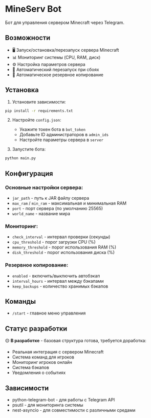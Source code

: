 # MineServ Bot

Бот для управления сервером Minecraft через Telegram.

## Возможности

- 🖥️ Запуск/остановка/перезапуск сервера Minecraft
- 📊 Мониторинг системы (CPU, RAM, диск)
- ⚙️ Настройка параметров сервера
- 🔄 Автоматический перезапуск при сбоях
- 💾 Автоматическое резервное копирование

## Установка

1. Установите зависимости:
```bash
pip install -r requirements.txt
```

2. Настройте `config.json`:
   - Укажите токен бота в `bot_token`
   - Добавьте ID администраторов в `admin_ids`
   - Настройте параметры сервера в `server`

3. Запустите бота:
```bash
python main.py
```

## Конфигурация

### Основные настройки сервера:
- `jar_path` - путь к JAR файлу сервера
- `max_ram` / `min_ram` - максимальная и минимальная RAM
- `port` - порт сервера (по умолчанию 25565)
- `world_name` - название мира

### Мониторинг:
- `check_interval` - интервал проверки (секунды)
- `cpu_threshold` - порог загрузки CPU (%)
- `memory_threshold` - порог использования RAM (%)
- `disk_threshold` - порог использования диска (%)

### Резервное копирование:
- `enabled` - включить/выключить автобэкап
- `interval_hours` - интервал между бэкапами
- `keep_backups` - количество хранимых бэкапов

## Команды

- `/start` - главное меню управления

## Статус разработки

🟡 **В разработке** - базовая структура готова, требуется доработка:
- Реальная интеграция с сервером Minecraft
- Система команд для игроков
- Мониторинг игроков онлайн
- Система бэкапов
- Уведомления о событиях

## Зависимости

- python-telegram-bot - для работы с Telegram API
- psutil - для мониторинга системы
- nest-asyncio - для совместимости с различными средами 